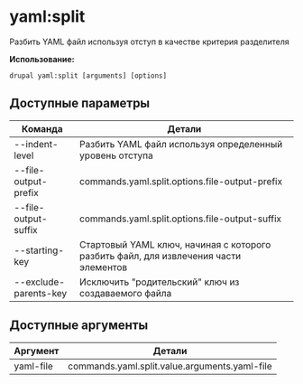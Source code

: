 # yaml:split
Разбить YAML файл используя отступ в качестве критерия разделителя

**Использование:**
```
drupal yaml:split [arguments] [options]
```

## Доступные параметры
Команда | Детали
-------|-------------
--indent-level | Разбить YAML файл используя определенный уровень отступа
--file-output-prefix | commands.yaml.split.options.file-output-prefix
--file-output-suffix | commands.yaml.split.options.file-output-suffix
--starting-key | Стартовый YAML ключ, начиная с которого разбить файл, для извлечения части элементов
--exclude-parents-key | Исключить "родительский" ключ из создаваемого файла

## Доступные аргументы
Аргумент | Детали
---------|-------------
yaml-file | commands.yaml.split.value.arguments.yaml-file
